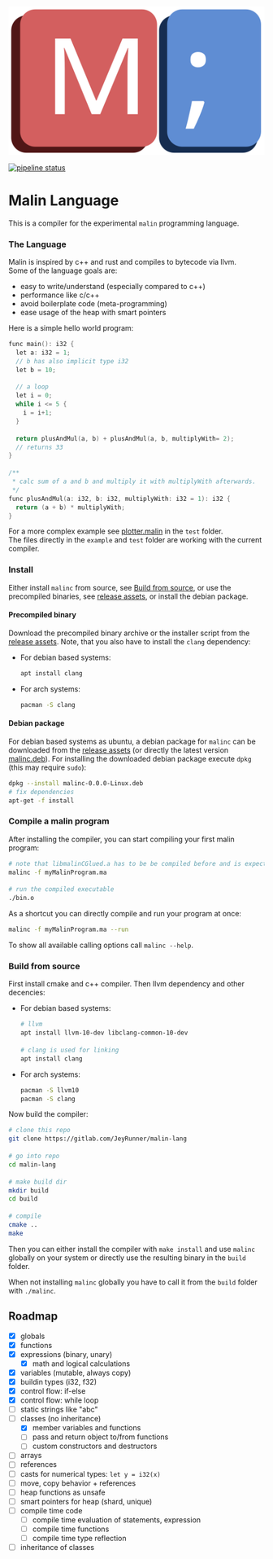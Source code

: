 ![](img/logo.svg)
 
[![pipeline status](https://gitlab.com/JeyRunner/malin-lang/badges/master/pipeline.svg)](https://gitlab.com/JeyRunner/malin-lang/-/commits/master) 

# Malin Language
This is a compiler for the experimental `malin` programming language.

### The Language
Malin is inspired by c++ and rust and compiles to bytecode via llvm.  
Some of the language goals are: 
 - easy to write/understand (especially compared to c++)
 - performance like c/c++
 - avoid boilerplate code (meta-programming)
 - ease usage of the heap with smart pointers

Here is a simple hello world program:
```c++
func main(): i32 {
  let a: i32 = 1;
  // b has also implicit type i32
  let b = 10;

  // a loop
  let i = 0;
  while i <= 5 {
    i = i+1;
  }
  
  return plusAndMul(a, b) + plusAndMul(a, b, multiplyWith= 2);
  // returns 33
}

/**
 * calc sum of a and b and multiply it with multiplyWith afterwards.
 */
func plusAndMul(a: i32, b: i32, multiplyWith: i32 = 1): i32 {
  return (a + b) * multiplyWith;
}
```
For a more complex example see [plotter.malin](test/plotter.malin) in the `test` folder.  
The files directly in the `example` and `test` folder are working with the current compiler.

### Install
Either install `malinc` from source, see [Build from source](#Build-from-source), or use the precompiled binaries, see [release assets](https://gitlab.com/JeyRunner/malin-lang/-/releases),
or install the debian package.

#### Precompiled binary
Download the precompiled binary archive or the installer script from the [release assets](https://gitlab.com/JeyRunner/malin-lang/-/releases).
Note, that you also have to install the `clang` dependency:
* For debian based systems:
  ```bash
  apt install clang
  ```
* For arch systems:
  ```bash
  pacman -S clang
  ```  

#### Debian package
For debian based systems as ubuntu, a debian package for `malinc` can be downloaded from the [release assets](https://gitlab.com/JeyRunner/malin-lang/-/releases) (or directly the latest version [malinc.deb](https://gitlab.com/JeyRunner/malin-lang/-/jobs/artifacts/master/raw/build/malinc-0.0.0-Linux.deb?job=build)).
For installing the downloaded debian package execute `dpkg` (this may require `sudo`):
```bash
dpkg --install malinc-0.0.0-Linux.deb
# fix dependencies
apt-get -f install
```

### Compile a malin program
After installing the compiler, you can start compiling your first malin program:
```bash
# note that libmalinCGlued.a has to be be compiled before and is expected to be in './std/c' (only when malinc was not globally installed)
malinc -f myMalinProgram.ma

# run the compiled executable
./bin.o
```
As a shortcut you can directly compile and run your program at once:
```bash
malinc -f myMalinProgram.ma --run
```
To show all available calling options call `malinc --help`.


### Build from source
First install cmake and c++ compiler.
Then llvm dependency and other decencies:
* For debian based systems:
  ```bash
  # llvm
  apt install llvm-10-dev libclang-common-10-dev
  
  # clang is used for linking
  apt install clang
  ```
* For arch systems:
  ```bash
  pacman -S llvm10
  pacman -S clang
  ```  

Now build the compiler:
```bash
# clone this repo
git clone https://gitlab.com/JeyRunner/malin-lang

# go into repo
cd malin-lang

# make build dir
mkdir build
cd build

# compile
cmake ..
make
```

Then you can either install the compiler with `make install` and use `malinc` globally on your system or 
directly use the resulting binary in the `build` folder.

When not installing `malinc` globally you have to call it from the `build` folder with `./malinc`.



## Roadmap
- [x] globals                                   
- [x] functions                                 
- [x] expressions (binary, unary)                     
    - [x] math and logical calculations                  
- [x] variables (mutable, always copy)          
- [x] buildin types (i32, f32)                  
- [x] control flow: if-else            
- [x] control flow: while loop                  
- [ ] static strings like "abc"                 
- [ ] classes (no inheritance)                  
    - [x] member variables and functions   
    - [ ] pass and return object to/from functions                
    - [ ] custom constructors and destructors             
- [ ] arrays            
- [ ] references            
- [ ] casts for numerical types: ```let y = i32(x)```               
- [ ] move, copy behavior + references                        
- [ ] heap functions as unsafe                  
- [ ] smart pointers for heap (shard, unique)   
- [ ] compile time code
    - [ ] compile time evaluation of statements, expression
    - [ ] compile time functions
    - [ ] compile time type reflection
- [ ] inheritance of classes                  
